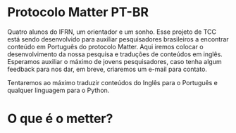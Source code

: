 # Protocolo Matter PT-BR

  Quatro alunos do IFRN, um orientador e um sonho. Esse projeto de TCC está sendo desenvolvido para auxiliar pesquisadores brasileiros a encontrar conteúdo em Português do protocolo Matter. Aqui iremos colocar o desenvolvimento da nossa pesquisa e traduções de conteúdos em inglês. Esperamos auxiliar o máximo de jovens pesquisadores, caso tenha algum feedback para nos dar, em breve, criaremos um e-mail para contato.

  Tentaremos ao máximo traduzir conteúdos do Inglês para o Português e qualquer linguagem para o Python.

# O que é o metter?
